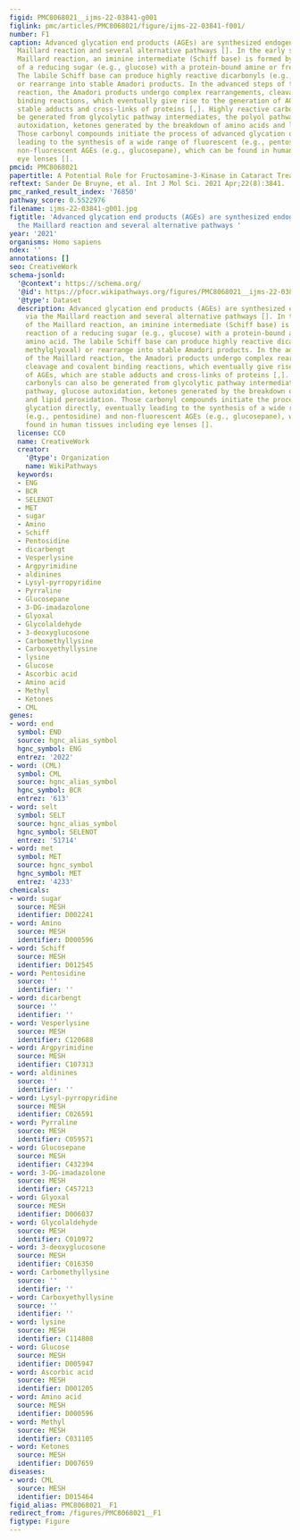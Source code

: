 ```yaml
---
figid: PMC8068021__ijms-22-03841-g001
figlink: pmc/articles/PMC8068021/figure/ijms-22-03841-f001/
number: F1
caption: Advanced glycation end products (AGEs) are synthesized endogenously via the
  Maillard reaction and several alternative pathways []. In the early steps of the
  Maillard reaction, an iminine intermediate (Schiff base) is formed by the reaction
  of a reducing sugar (e.g., glucose) with a protein-bound amine or free amino acid.
  The labile Schiff base can produce highly reactive dicarbonyls (e.g., methylglyoxal)
  or rearrange into stable Amadori products. In the advanced steps of the Maillard
  reaction, the Amadori products undergo complex rearrangements, cleavage and covalent
  binding reactions, which eventually give rise to the generation of AGEs, which are
  stable adducts and cross-links of proteins [,]. Highly reactive carbonyls can also
  be generated from glycolytic pathway intermediates, the polyol pathway, glucose
  autoxidation, ketones generated by the breakdown of amino acids and lipid peroxidation.
  Those carbonyl compounds initiate the process of advanced glycation directly, eventually
  leading to the synthesis of a wide range of fluorescent (e.g., pentosidine) and
  non-fluorescent AGEs (e.g., glucosepane), which can be found in human tissues including
  eye lenses [].
pmcid: PMC8068021
papertitle: A Potential Role for Fructosamine-3-Kinase in Cataract Treatment.
reftext: Sander De Bruyne, et al. Int J Mol Sci. 2021 Apr;22(8):3841.
pmc_ranked_result_index: '76850'
pathway_score: 0.5522976
filename: ijms-22-03841-g001.jpg
figtitle: 'Advanced glycation end products (AGEs) are synthesized endogenously via
  the Maillard reaction and several alternative pathways '
year: '2021'
organisms: Homo sapiens
ndex: ''
annotations: []
seo: CreativeWork
schema-jsonld:
  '@context': https://schema.org/
  '@id': https://pfocr.wikipathways.org/figures/PMC8068021__ijms-22-03841-g001.html
  '@type': Dataset
  description: Advanced glycation end products (AGEs) are synthesized endogenously
    via the Maillard reaction and several alternative pathways []. In the early steps
    of the Maillard reaction, an iminine intermediate (Schiff base) is formed by the
    reaction of a reducing sugar (e.g., glucose) with a protein-bound amine or free
    amino acid. The labile Schiff base can produce highly reactive dicarbonyls (e.g.,
    methylglyoxal) or rearrange into stable Amadori products. In the advanced steps
    of the Maillard reaction, the Amadori products undergo complex rearrangements,
    cleavage and covalent binding reactions, which eventually give rise to the generation
    of AGEs, which are stable adducts and cross-links of proteins [,]. Highly reactive
    carbonyls can also be generated from glycolytic pathway intermediates, the polyol
    pathway, glucose autoxidation, ketones generated by the breakdown of amino acids
    and lipid peroxidation. Those carbonyl compounds initiate the process of advanced
    glycation directly, eventually leading to the synthesis of a wide range of fluorescent
    (e.g., pentosidine) and non-fluorescent AGEs (e.g., glucosepane), which can be
    found in human tissues including eye lenses [].
  license: CC0
  name: CreativeWork
  creator:
    '@type': Organization
    name: WikiPathways
  keywords:
  - ENG
  - BCR
  - SELENOT
  - MET
  - sugar
  - Amino
  - Schiff
  - Pentosidine
  - dicarbengt
  - Vesperlysine
  - Argpyrimidine
  - aldinines
  - Lysyl-pyrropyridine
  - Pyrraline
  - Glucosepane
  - 3-DG-imadazolone
  - Glyoxal
  - Glycolaldehyde
  - 3-deoxyglucosone
  - Carbomethyllysine
  - Carboxyethyllysine
  - lysine
  - Glucose
  - Ascorbic acid
  - Amino acid
  - Methyl
  - Ketones
  - CML
genes:
- word: end
  symbol: END
  source: hgnc_alias_symbol
  hgnc_symbol: ENG
  entrez: '2022'
- word: (CML)
  symbol: CML
  source: hgnc_alias_symbol
  hgnc_symbol: BCR
  entrez: '613'
- word: selt
  symbol: SELT
  source: hgnc_alias_symbol
  hgnc_symbol: SELENOT
  entrez: '51714'
- word: met
  symbol: MET
  source: hgnc_symbol
  hgnc_symbol: MET
  entrez: '4233'
chemicals:
- word: sugar
  source: MESH
  identifier: D002241
- word: Amino
  source: MESH
  identifier: D000596
- word: Schiff
  source: MESH
  identifier: D012545
- word: Pentosidine
  source: ''
  identifier: ''
- word: dicarbengt
  source: ''
  identifier: ''
- word: Vesperlysine
  source: MESH
  identifier: C120688
- word: Argpyrimidine
  source: MESH
  identifier: C107313
- word: aldinines
  source: ''
  identifier: ''
- word: Lysyl-pyrropyridine
  source: MESH
  identifier: C026591
- word: Pyrraline
  source: MESH
  identifier: C059571
- word: Glucosepane
  source: MESH
  identifier: C432394
- word: 3-DG-imadazolone
  source: MESH
  identifier: C457213
- word: Glyoxal
  source: MESH
  identifier: D006037
- word: Glycolaldehyde
  source: MESH
  identifier: C010972
- word: 3-deoxyglucosone
  source: MESH
  identifier: C016350
- word: Carbomethyllysine
  source: ''
  identifier: ''
- word: Carboxyethyllysine
  source: ''
  identifier: ''
- word: lysine
  source: MESH
  identifier: C114808
- word: Glucose
  source: MESH
  identifier: D005947
- word: Ascorbic acid
  source: MESH
  identifier: D001205
- word: Amino acid
  source: MESH
  identifier: D000596
- word: Methyl
  source: MESH
  identifier: C031105
- word: Ketones
  source: MESH
  identifier: D007659
diseases:
- word: CML
  source: MESH
  identifier: D015464
figid_alias: PMC8068021__F1
redirect_from: /figures/PMC8068021__F1
figtype: Figure
---
```

